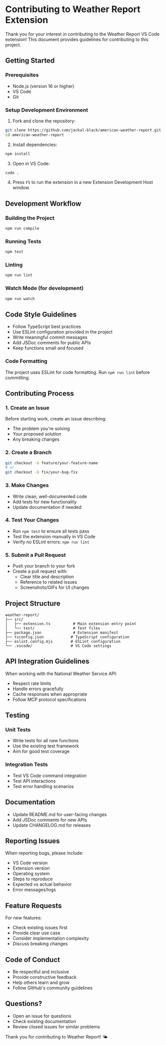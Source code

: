 # Contributing to Weather Report Extension

Thank you for your interest in contributing to the Weather Report VS Code extension! This document provides guidelines for contributing to this project.

## Getting Started

### Prerequisites
- Node.js (version 16 or higher)
- VS Code
- Git

### Setup Development Environment

1. Fork and clone the repository:
```bash
git clone https://github.com/jackal-black/american-weather-report.git
cd american-weather-report
```

2. Install dependencies:
```bash
npm install
```

3. Open in VS Code:
```bash
code .
```

4. Press `F5` to run the extension in a new Extension Development Host window.

## Development Workflow

### Building the Project
```bash
npm run compile
```

### Running Tests
```bash
npm test
```

### Linting
```bash
npm run lint
```

### Watch Mode (for development)
```bash
npm run watch
```

## Code Style Guidelines

- Follow TypeScript best practices
- Use ESLint configuration provided in the project
- Write meaningful commit messages
- Add JSDoc comments for public APIs
- Keep functions small and focused

### Code Formatting
The project uses ESLint for code formatting. Run `npm run lint` before committing.

## Contributing Process

### 1. Create an Issue
Before starting work, create an issue describing:
- The problem you're solving
- Your proposed solution
- Any breaking changes

### 2. Create a Branch
```bash
git checkout -b feature/your-feature-name
# or
git checkout -b fix/your-bug-fix
```

### 3. Make Changes
- Write clean, well-documented code
- Add tests for new functionality
- Update documentation if needed

### 4. Test Your Changes
- Run `npm test` to ensure all tests pass
- Test the extension manually in VS Code
- Verify no ESLint errors: `npm run lint`

### 5. Submit a Pull Request
- Push your branch to your fork
- Create a pull request with:
  - Clear title and description
  - Reference to related issues
  - Screenshots/GIFs for UI changes

## Project Structure

```
weather-report/
├── src/
│   ├── extension.ts          # Main extension entry point
│   └── test/                 # Test files
├── package.json              # Extension manifest
├── tsconfig.json            # TypeScript configuration
├── eslint.config.mjs        # ESLint configuration
└── .vscode/                 # VS Code settings
```

## API Integration Guidelines

When working with the National Weather Service API:
- Respect rate limits
- Handle errors gracefully
- Cache responses when appropriate
- Follow MCP protocol specifications

## Testing

### Unit Tests
- Write tests for all new functions
- Use the existing test framework
- Aim for good test coverage

### Integration Tests
- Test VS Code command integration
- Test API interactions
- Test error handling scenarios

## Documentation

- Update README.md for user-facing changes
- Add JSDoc comments for new APIs
- Update CHANGELOG.md for releases

## Reporting Issues

When reporting bugs, please include:
- VS Code version
- Extension version
- Operating system
- Steps to reproduce
- Expected vs actual behavior
- Error messages/logs

## Feature Requests

For new features:
- Check existing issues first
- Provide clear use case
- Consider implementation complexity
- Discuss breaking changes

## Code of Conduct

- Be respectful and inclusive
- Provide constructive feedback
- Help others learn and grow
- Follow GitHub's community guidelines

## Questions?

- Open an issue for questions
- Check existing documentation
- Review closed issues for similar problems

Thank you for contributing to Weather Report! 🌤️
